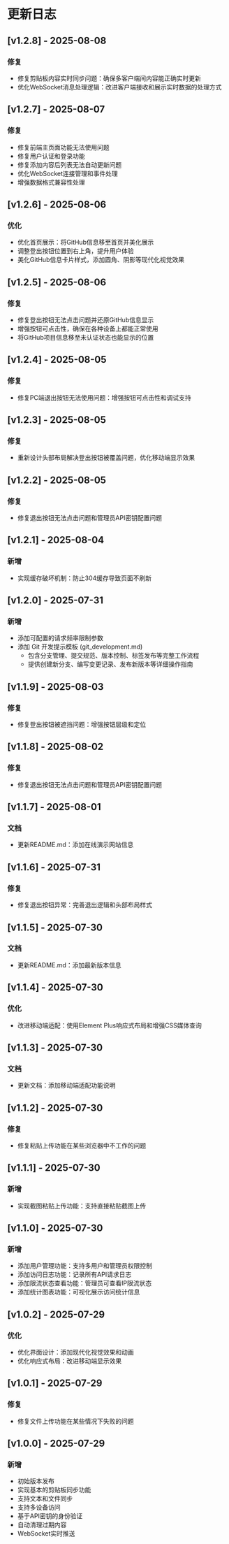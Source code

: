 # 更新日志

## [v1.2.8] - 2025-08-08

### 修复

- 修复剪贴板内容实时同步问题：确保多客户端间内容能正确实时更新
- 优化WebSocket消息处理逻辑：改进客户端接收和展示实时数据的处理方式

## [v1.2.7] - 2025-08-07

### 修复

- 修复前端主页面功能无法使用问题
- 修复用户认证和登录功能
- 修复添加内容后列表无法自动更新问题
- 优化WebSocket连接管理和事件处理
- 增强数据格式兼容性处理

## [v1.2.6] - 2025-08-06

### 优化

- 优化首页展示：将GitHub信息移至首页并美化展示
- 调整登出按钮位置到右上角，提升用户体验
- 美化GitHub信息卡片样式，添加圆角、阴影等现代化视觉效果

## [v1.2.5] - 2025-08-06

### 修复

- 修复登出按钮无法点击问题并还原GitHub信息显示
- 增强按钮可点击性，确保在各种设备上都能正常使用
- 将GitHub项目信息移至未认证状态也能显示的位置

## [v1.2.4] - 2025-08-05

### 修复

- 修复PC端退出按钮无法使用问题：增强按钮可点击性和调试支持

## [v1.2.3] - 2025-08-05

### 修复

- 重新设计头部布局解决登出按钮被覆盖问题，优化移动端显示效果

## [v1.2.2] - 2025-08-05

### 修复

- 修复退出按钮无法点击问题和管理员API密钥配置问题

## [v1.2.1] - 2025-08-04

### 新增

- 实现缓存破坏机制：防止304缓存导致页面不刷新

## [v1.2.0] - 2025-07-31

### 新增

- 添加可配置的请求频率限制参数
- 添加 Git 开发提示模板 (git_development.md)
  - 包含分支管理、提交规范、版本控制、标签发布等完整工作流程
  - 提供创建新分支、编写变更记录、发布新版本等详细操作指南

## [v1.1.9] - 2025-08-03

### 修复

- 修复登出按钮被遮挡问题：增强按钮层级和定位

## [v1.1.8] - 2025-08-02

### 修复

- 修复退出按钮无法点击问题和管理员API密钥配置问题

## [v1.1.7] - 2025-08-01

### 文档

- 更新README.md：添加在线演示网站信息

## [v1.1.6] - 2025-07-31

### 修复

- 修复退出按钮异常：完善退出逻辑和头部布局样式

## [v1.1.5] - 2025-07-30

### 文档

- 更新README.md：添加最新版本信息

## [v1.1.4] - 2025-07-30

### 优化

- 改进移动端适配：使用Element Plus响应式布局和增强CSS媒体查询

## [v1.1.3] - 2025-07-30

### 文档

- 更新文档：添加移动端适配功能说明

## [v1.1.2] - 2025-07-30

### 修复

- 修复粘贴上传功能在某些浏览器中不工作的问题

## [v1.1.1] - 2025-07-30

### 新增

- 实现截图粘贴上传功能：支持直接粘贴截图上传

## [v1.1.0] - 2025-07-30

### 新增

- 添加用户管理功能：支持多用户和管理员权限控制
- 添加访问日志功能：记录所有API请求日志
- 添加限流状态查看功能：管理员可查看IP限流状态
- 添加统计图表功能：可视化展示访问统计信息

## [v1.0.2] - 2025-07-29

### 优化

- 优化界面设计：添加现代化视觉效果和动画
- 优化响应式布局：改进移动端显示效果

## [v1.0.1] - 2025-07-29

### 修复

- 修复文件上传功能在某些情况下失败的问题

## [v1.0.0] - 2025-07-29

### 新增

- 初始版本发布
- 实现基本的剪贴板同步功能
- 支持文本和文件同步
- 支持多设备访问
- 基于API密钥的身份验证
- 自动清理过期内容
- WebSocket实时推送